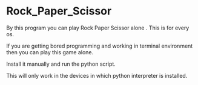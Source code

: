 # Rock_Paper_Scissor


By this program you can play Rock Paper Scissor alone . This is for every os.

If you are getting bored programming and working in terminal environment then you can play this game alone.

Install it manually and run the python script.

This will only work in the devices in which python interpreter is installed.
